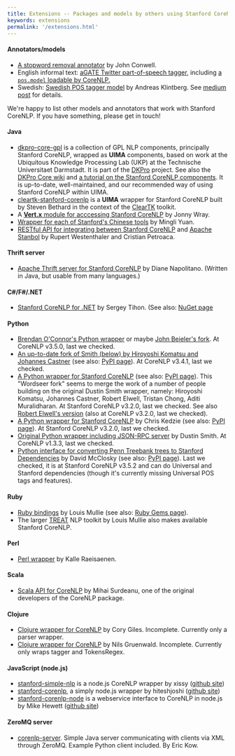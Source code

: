 ```yaml
---
title: Extensions -- Packages and models by others using Stanford CoreNLP
keywords: extensions
permalink: '/extensions.html'
---
```


#### Annotators/models

* [A stopword removal annotator](https://github.com/jconwell/coreNlp) by John Conwell.
* English informal text\: [aGATE Twitter part-of-speech tagger](https://gate.ac.uk/wiki/twitter-postagger.html), including [a `pos.model` loadable by CoreNLP.](http://downloads.gate.ac.uk/twitie/gate-EN-twitter.model)
* Swedish\: [Swedish POS tagger model](https://github.com/klintan/corenlp-swedish-pos-model) by Andreas Klintberg. See [medium post](https://medium.com/@klintcho/training-a-swedish-pos-tagger-for-stanford-corenlp-546e954a8ee7) for details.

We're happy to list other models and annotators that work with Stanford CoreNLP. If you have something, please get in touch!

#### Java

* [dkpro-core-gpl](https://code.google.com/p/dkpro-core-gpl/)
is a collection of GPL NLP components, principally Stanford CoreNLP,
wrapped as **UIMA** components, based on work at the Ubiquitous Knowledge
Processing Lab (UKP) at the Technische Universitaet Darmstadt.  It is
part of the [DKPro](http://www.ukp.tu-darmstadt.de/research/current-projects/dkpro/) project. See also the [DKPro Core wiki](http://code.google.com/p/dkpro-core-asl/wiki/WikiEntryPage)
and [a tutorial on the Stanford CoreNLP components](https://code.google.com/p/dkpro-core-asl/wiki/StanfordCoreComponents). It is up-to-date, well-maintained,
and our recommended way of using Stanford CoreNLP within UIMA.
* [cleartk-stanford-corenlp](http://cleartk.googlecode.com/git/cleartk-stanford-corenlp/) is a **UIMA** wrapper for Stanford CoreNLP built by Steven Bethard in the context of the [ClearTK](http://code.google.com/p/cleartk/) toolkit.
* A [**Vert.x** module for acccessing Stanford CoreNLP](https://github.com/jonnywray/mod-stanford-corenlp) by Jonny Wray.
* [Wrapper for each of Stanford's Chinese tools](https://github.com/guokr/stan-cn-nlp) by Mingli Yuan.
* [RESTful API for integrating between Stanford CoreNLP](https://github.com/westei/stanbol-stanfordnlp) and [Apache Stanbol](https://stanbol.apache.org/) by
    Rupert Westenthaler and Cristian Petroaca.

#### Thrift server

* [Apache Thrift server for Stanford CoreNLP](https://github.com/EducationalTestingService/stanford-thrift) by Diane Napolitano. (Written in Java, but usable from many languages.)

#### C#/F#/.NET
* [Stanford CoreNLP for .NET](http://sergey-tihon.github.io/Stanford.NLP.NET/StanfordCoreNLP.html) by Sergey Tihon.  (See also: [NuGet page](https://www.nuget.org/packages/Stanford.NLP.CoreNLP/)

#### Python

* [Brendan O'Connor's Python wrapper](https://github.com/brendano/stanford-corepywrapper) or maybe [John Beieler's fork](https://github.com/johnb30/stanford-corepywrapper). At CoreNLP v3.5.0, last we checked.
* [An up-to-date fork of Smith (below) by Hiroyoshi Komatsu and Johannes Castner](https://bitbucket.org/torotoki/corenlp-python) (see also: [PyPI page](https://pypi.python.org/pypi/corenlp-python)). At CoreNLP v3.4.1, last we checked.
* [A Python wrapper for Stanford CoreNLP](https://github.com/Wordseer/stanford-corenlp-python) (see also: [PyPI page](https://pypi.python.org/pypi/stanford-corenlp-python)).  This "Wordseer fork" seems to merge the work of a number of people building on the original Dustin Smith wrapper, namely: Hiroyoshi Komatsu, Johannes Castner, Robert Elwell, Tristan Chong, Aditi Muralidharan. At Stanford CoreNLP v3.2.0, last we checked.  See also [Robert Elwell's version](https://github.com/relwell/stanford-corenlp-python) (also at CoreNLP v3.2.0, last we checked).
* [A Python wrapper for Stanford CoreNLP](https://github.com/kedz/corenlp) by Chris Kedzie (see also: [PyPI page](https://pypi.python.org/pypi/corenlp)). At Stanford CoreNLP v3.2.0, last we checked. 
* [Original Python wrapper including JSON-RPC server](https://github.com/dasmith/stanford-corenlp-python) by Dustin Smith. At CoreNLP v1.3.3, last we checked.
* [Python interface for converting Penn Treebank trees to Stanford Dependencies](https://github.com/dmcc/PyStanfordDependencies) by David McClosky (see also: [PyPI page](https://pypi.python.org/pypi/PyStanfordDependencies)). Last we checked, it is at Stanford CoreNLP v3.5.2 and can do Universal and Stanford dependencies (though it's currently missing Universal POS tags and features).

#### Ruby

* [Ruby bindings](https://github.com/louismullie/stanford-core-nlp) by Louis Mullie (see also: [Ruby Gems page](https://rubygems.org/gems/stanford-core-nlp)).
* The larger [TREAT](https://github.com/louismullie/treat) NLP toolkit by Louis Mullie also makes available Stanford CoreNLP.

#### Perl

* [Perl wrapper](https://metacpan.org/module/Lingua::StanfordCoreNLP) by Kalle Raeisaenen.

#### Scala

* [Scala API for CoreNLP](https://github.com/sistanlp/processors) by Mihai Surdeanu, one of the original developers of the CoreNLP package.

#### Clojure

* [Clojure wrapper for CoreNLP](https://github.com/gilesc/stanford-corenlp) by Cory Giles. Incomplete. Currently only a parser wrapper.
* [Clojure wrapper for CoreNLP](https://github.com/ngrunwald/stanford-nlp-tools)
by Nils Gruenwald. Incomplete. Currently only wraps tagger and TokensRegex.

#### JavaScript (node.js)

* [stanford-simple-nlp](https://npmjs.org/package/stanford-simple-nlp) is a node.js CoreNLP wrapper by xissy 
([github site](https://github.com/xissy/node-stanford-simple-nlp))
* [stanford-corenlp](https://www.npmjs.org/package/stanford-corenlp),
  a simply node.js wrapper by hiteshjoshi 
([github site](https://github.com/hiteshjoshi/node-stanford-corenlp)) 
* [stanford-corenlp-node](https://github.com/mhewett/stanford-corenlp-node) is a webservice interface to CoreNLP in node.js by Mike Hewett 
([github site](https://github.com/mhewett/stanford-corenlp-node))

#### ZeroMQ server
* [corenlp-server](https://github.com/kowey/corenlp-server). Simple Java server communicating with clients via XML through ZeroMQ. Example Python client included. By Eric Kow.
